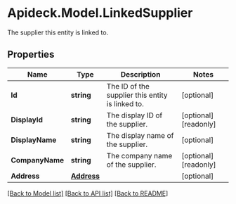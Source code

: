 # Apideck.Model.LinkedSupplier
The supplier this entity is linked to.

## Properties

Name | Type | Description | Notes
------------ | ------------- | ------------- | -------------
**Id** | **string** | The ID of the supplier this entity is linked to. | [optional] 
**DisplayId** | **string** | The display ID of the supplier. | [optional] [readonly] 
**DisplayName** | **string** | The display name of the supplier. | [optional] 
**CompanyName** | **string** | The company name of the supplier. | [optional] [readonly] 
**Address** | [**Address**](Address.md) |  | [optional] 

[[Back to Model list]](../README.md#documentation-for-models) [[Back to API list]](../README.md#documentation-for-api-endpoints) [[Back to README]](../README.md)

